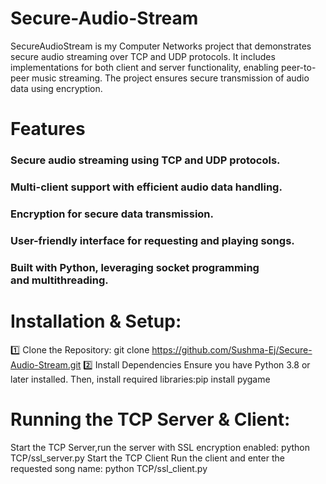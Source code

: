 # Secure-Audio-Stream
SecureAudioStream is my Computer Networks project that demonstrates secure audio streaming over TCP and UDP protocols. It includes implementations for both client and server functionality, enabling peer-to-peer music streaming. The project ensures secure transmission of audio data using encryption.
# Features
### Secure audio streaming using TCP and UDP protocols.
### Multi-client support with efficient audio data handling.
### Encryption for secure data transmission.
### User-friendly interface for requesting and playing songs.
### Built with Python, leveraging socket programming and multithreading.


# Installation & Setup:
1️⃣ Clone the Repository: git clone https://github.com/Sushma-Ej/Secure-Audio-Stream.git
2️⃣ Install Dependencies
Ensure you have Python 3.8 or later installed. Then, install required libraries:pip install pygame

# Running the TCP Server & Client:
Start the TCP Server,run the server with SSL encryption enabled: python TCP/ssl_server.py
Start the TCP Client
Run the client and enter the requested song name: python TCP/ssl_client.py
